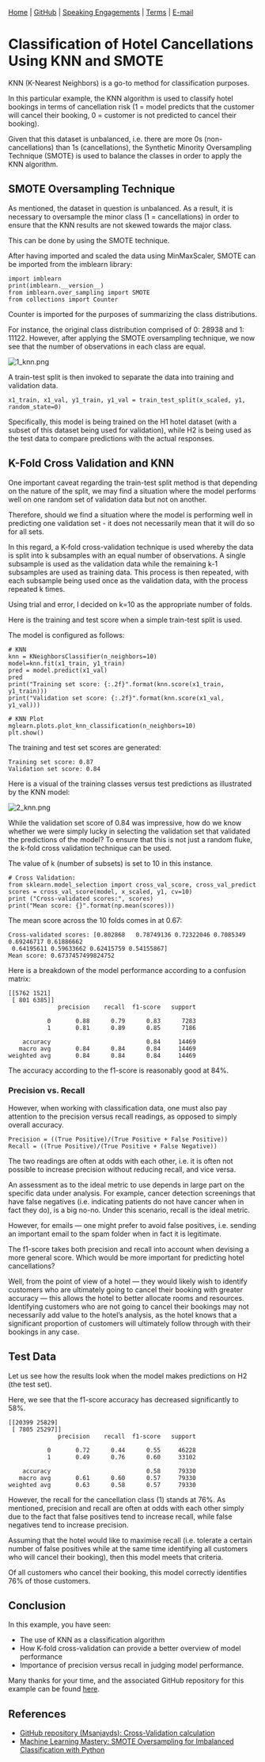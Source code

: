 [Home](https://mgcodesandstats.github.io/) |
[GitHub](https://github.com/mgcodesandstats) |
[Speaking Engagements](https://mgcodesandstats.github.io/speaking-engagements/) |
[Terms](https://mgcodesandstats.github.io/terms/) |
[E-mail](mailto:contact@michael-grogan.com)

# Classification of Hotel Cancellations Using KNN and SMOTE

KNN (K-Nearest Neighbors) is a go-to method for classification purposes.

In this particular example, the KNN algorithm is used to classify hotel bookings in terms of cancellation risk (1 = model predicts that the customer will cancel their booking, 0 = customer is not predicted to cancel their booking).

Given that this dataset is unbalanced, i.e. there are more 0s (non-cancellations) than 1s (cancellations), the Synthetic Minority Oversampling Technique (SMOTE) is used to balance the classes in order to apply the KNN algorithm.

## SMOTE Oversampling Technique

As mentioned, the dataset in question is unbalanced. As a result, it is necessary to oversample the minor class (1 = cancellations) in order to ensure that the KNN results are not skewed towards the major class.

This can be done by using the SMOTE technique.

After having imported and scaled the data using MinMaxScaler, SMOTE can be imported from the imblearn library:

```
import imblearn
print(imblearn.__version__)
from imblearn.over_sampling import SMOTE
from collections import Counter
```

Counter is imported for the purposes of summarizing the class distributions.

For instance, the original class distribution comprised of 0: 28938 and 1: 11122. However, after applying the SMOTE oversampling technique, we now see that the number of observations in each class are equal.

![1_knn.png](1_knn.png)

A train-test split is then invoked to separate the data into training and validation data.

```
x1_train, x1_val, y1_train, y1_val = train_test_split(x_scaled, y1, random_state=0)
```

Specifically, this model is being trained on the H1 hotel dataset (with a subset of this dataset being used for validation), while H2 is being used as the test data to compare predictions with the actual responses.

## K-Fold Cross Validation and KNN

One important caveat regarding the train-test split method is that depending on the nature of the split, we may find a situation where the model performs well on one random set of validation data but not on another.

Therefore, should we find a situation where the model is performing well in predicting one validation set - it does not necessarily mean that it will do so for all sets.

In this regard, a K-fold cross-validation technique is used whereby the data is split into k subsamples with an equal number of observations. A single subsample is used as the validation data while the remaining k-1 subsamples are used as training data. This process is then repeated, with each subsample being used once as the validation data, with the process repeated k times.

Using trial and error, I decided on k=10 as the appropriate number of folds.

Here is the training and test score when a simple train-test split is used.

The model is configured as follows:

```
# KNN
knn = KNeighborsClassifier(n_neighbors=10)
model=knn.fit(x1_train, y1_train)
pred = model.predict(x1_val)
pred
print("Training set score: {:.2f}".format(knn.score(x1_train, y1_train)))
print("Validation set score: {:.2f}".format(knn.score(x1_val, y1_val)))

# KNN Plot
mglearn.plots.plot_knn_classification(n_neighbors=10)
plt.show()
```

The training and test set scores are generated:

```
Training set score: 0.87
Validation set score: 0.84
```

Here is a visual of the training classes versus test predictions as illustrated by the KNN model:

![2_knn.png](2_knn.png)

While the validation set score of 0.84 was impressive, how do we know whether we were simply lucky in selecting the validation set that validated the predictions of the model? To ensure that this is not just a random fluke, the k-fold cross validation technique can be used.

The value of k (number of subsets) is set to 10 in this instance.

```
# Cross Validation: 
from sklearn.model_selection import cross_val_score, cross_val_predict
scores = cross_val_score(model, x_scaled, y1, cv=10)
print ("Cross-validated scores:", scores)
print("Mean score: {}".format(np.mean(scores)))
```

The mean score across the 10 folds comes in at 0.67:

```
Cross-validated scores: [0.802868   0.78749136 0.72322046 0.7085349  0.69246717 0.61886662
 0.64195611 0.59633662 0.62415759 0.54155867]
Mean score: 0.6737457499824752
```

Here is a breakdown of the model performance according to a confusion matrix:

```
[[5762 1521]
 [ 801 6385]]
              precision    recall  f1-score   support

           0       0.88      0.79      0.83      7283
           1       0.81      0.89      0.85      7186

    accuracy                           0.84     14469
   macro avg       0.84      0.84      0.84     14469
weighted avg       0.84      0.84      0.84     14469
```

The accuracy according to the f1-score is reasonably good at 84%.

### Precision vs. Recall

However, when working with classification data, one must also pay attention to the precision versus recall readings, as opposed to simply overall accuracy.

```
Precision = ((True Positive)/(True Positive + False Positive))
Recall = ((True Positive)/(True Positive + False Negative))
```

The two readings are often at odds with each other, i.e. it is often not possible to increase precision without reducing recall, and vice versa.

An assessment as to the ideal metric to use depends in large part on the specific data under analysis. For example, cancer detection screenings that have false negatives (i.e. indicating patients do not have cancer when in fact they do), is a big no-no. Under this scenario, recall is the ideal metric.

However, for emails — one might prefer to avoid false positives, i.e. sending an important email to the spam folder when in fact it is legitimate.

The f1-score takes both precision and recall into account when devising a more general score.
Which would be more important for predicting hotel cancellations?

Well, from the point of view of a hotel — they would likely wish to identify customers who are ultimately going to cancel their booking with greater accuracy — this allows the hotel to better allocate rooms and resources. Identifying customers who are not going to cancel their bookings may not necessarily add value to the hotel’s analysis, as the hotel knows that a significant proportion of customers will ultimately follow through with their bookings in any case.

## Test Data

Let us see how the results look when the model makes predictions on H2 (the test set).

Here, we see that the f1-score accuracy has decreased significantly to 58%.

```
[[20399 25829]
 [ 7805 25297]]
              precision    recall  f1-score   support

           0       0.72      0.44      0.55     46228
           1       0.49      0.76      0.60     33102

    accuracy                           0.58     79330
   macro avg       0.61      0.60      0.57     79330
weighted avg       0.63      0.58      0.57     79330
```

However, the recall for the cancellation class (1) stands at 76%. As mentioned, precision and recall are often at odds with each other simply due to the fact that false positives tend to increase recall, while false negatives tend to increase precision.

Assuming that the hotel would like to maximise recall (i.e. tolerate a certain number of false positives while at the same time identifying all customers who will cancel their booking), then this model meets that criteria.

Of all customers who cancel their booking, this model correctly identifies 76% of those customers.

## Conclusion

In this example, you have seen:

- The use of KNN as a classification algorithm
- How K-fold cross-validation can provide a better overview of model performance
- Importance of precision versus recall in judging model performance.

Many thanks for your time, and the associated GitHub repository for this example can be found [here](https://github.com/MGCodesandStats/hotel-modelling).

## References

- [GitHub repository (Msanjayds): Cross-Validation calculation](https://github.com/Msanjayds/Scikit-learn/blob/master/CrossValidation.ipynb)
- [Machine Learning Mastery: SMOTE Oversampling for Imbalanced Classification with Python](https://machinelearningmastery.com/smote-oversampling-for-imbalanced-classification/)

